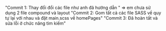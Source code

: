"Commit 1: Thay đổi đổi các file như anh đã hướng dẫn " => em chưa sử dụng 2 file compound và layout 
"Commit 2: Gom tất cả các file SASS về quy tự lại với nhau và đặt main.scss về homePages"
"Commit 3: Đã hoàn tất và sửa lỗi ở chức năng tìm kiếm"